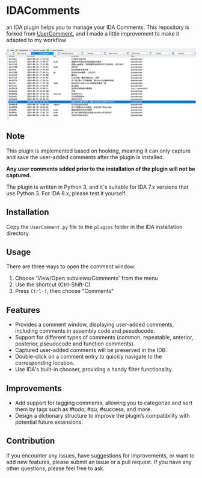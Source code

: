 # IDAComments
an IDA plugin helps you to manage your IDA Comments. This repository is forked from [UserComment](https://github.com/JayRE114514/UserComment), and I made a little improvement to make it adapted to my workflow

![Plugin Preview](images/image.png)

## Note

This plugin is implemented based on hooking, meaning it can only capture and save the user-added comments after the plugin is installed.

<b>Any user comments added prior to the installation of the plugin will not be captured.</b>

The plugin is written in Python 3, and it's suitable for IDA 7.x versions that use Python 3. For IDA 8.x, please test it yourself.

## Installation

Copy the `UserComment.py` file to the `plugins` folder in the IDA installation directory.

## Usage

There are three ways to open the comment window:
1. Choose 'View/Open subviews/Comments' from the menu
2. Use the shortcut (Ctrl-Shift-C)
3. Press `Ctrl-!`, then choose "Comments"

## Features

- Provides a comment window, displaying user-added comments, including comments in assembly code and pseudocode.
- Support for different types of comments (common, repeatable, anterior, posterior, pseudocode and function comments).
- Captured user-added comments will be preserved in the IDB.
- Double-click on a comment entry to quickly navigate to the corresponding location.
- Use IDA's built-in chooser, providing a handy filter functionality.

## Improvements
- Add support for tagging comments, allowing you to categorize and sort them by tags such as #todo, #qu, #success, and more.
- Design a dictionary structure to improve the plugin’s compatibility with potential future extensions.

## Contribution

If you encounter any issues, have suggestions for improvements, or want to add new features, please submit an issue or a pull request.
If you have any other questions, please feel free to ask.
